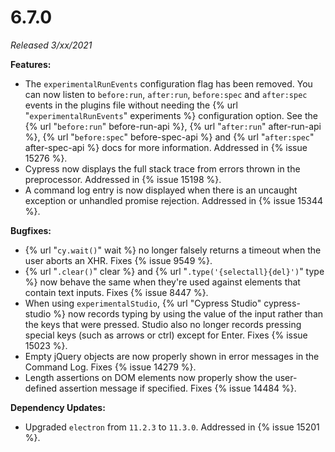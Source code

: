 # 6.7.0

*Released 3/xx/2021*

**Features:**

- The `experimentalRunEvents` configuration flag has been removed. You can now listen to `before:run`, `after:run`, `before:spec` and `after:spec` events in the plugins file without needing the {% url "`experimentalRunEvents`" experiments %} configuration option. See the {% url "`before:run`" before-run-api %}, {% url "`after:run`" after-run-api %}, {% url "`before:spec`" before-spec-api %} and {% url "`after:spec`" after-spec-api %} docs for more information. Addressed in {% issue 15276 %}.
- Cypress now displays the full stack trace from errors thrown in the preprocessor. Addressed in {% issue 15198 %}.
- A command log entry is now displayed when there is an uncaught exception or unhandled promise rejection. Addressed in {% issue 15344 %}.

**Bugfixes:**

- {% url "`cy.wait()`" wait %} no longer falsely returns a timeout when the user aborts an XHR. Fixes {% issue 9549 %}.
- {% url "`.clear()`" clear %} and {% url "`.type('{selectall}{del}')`" type %} now behave the same when they're used against elements that contain text inputs. Fixes {% issue 8447 %}.
- When using `experimentalStudio`, {% url "Cypress Studio" cypress-studio %} now records typing by using the value of the input rather than the keys that were pressed. Studio also no longer records pressing special keys (such as arrows or ctrl) except for Enter. Fixes {% issue 15023 %}.
- Empty jQuery objects are now properly shown in error messages in the Command Log. Fixes {% issue 14279 %}.
- Length assertions on DOM elements now properly show the user-defined assertion message if specified. Fixes {% issue 14484 %}.

**Dependency Updates:**

- Upgraded `electron` from `11.2.3` to `11.3.0`. Addressed in {% issue 15201 %}.
